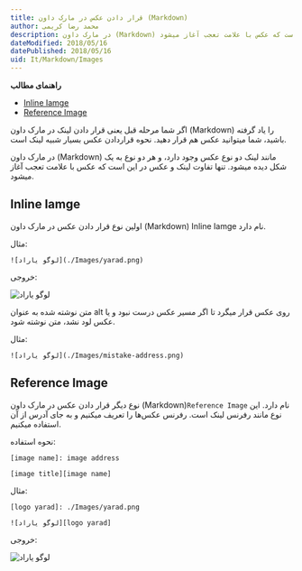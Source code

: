 ```yaml
---
title: قرار دادن عکس در مارک داون (Markdown)  
author: محمد رضا کریمی  
description: در مارک داون (Markdown) مانند لینک دو نوع عکس وجود دارد، و هر دو نوع به یک شکل دیده میشود. تنها تفاوت لینک و عکس در این است که عکس با علامت تعجب آغاز میشود.
dateModified: 2018/05/16  
datePublished: 2018/05/16  
uid: It/Markdown/Images  
---
```

**راهنمای مطالب**

- [Inline Iamge](#inline-iamge)
- [Reference Image](#reference-image)

اگر شما مرحله قبل یعنی قرار دادن لینک در مارک داون (Markdown) را یاد گرفته باشید، شما میتوانید عکس هم قرار دهید. نحوه قراردادن عکس بسیار شبیه لینک است.

در مارک داون (Markdown) مانند لینک دو نوع عکس وجود دارد، و هر دو نوع به یک شکل دیده میشود. تنها تفاوت لینک و عکس در این است که عکس با علامت تعجب آغاز میشود.

## Inline Iamge

اولین نوع قرار دادن عکس در مارک داون (Markdown) Inline Iamge نام دارد.

مثال:
```
![لوگو یاراد](./Images/yarad.png)
```

خروجی:

![لوگو یاراد](./Images/yarad.png)

متن نوشته شده به عنوان alt روی عکس قرار میگرد تا اگر مسیر عکس درست نبود و یا عکس لود نشد، متن نوشته شود.

مثال:
```
![لوگو یاراد](./Images/mistake-address.png)
```
## Reference Image

نوع دیگر قرار دادن عکس در مارک داون (Markdown)`Reference Image` نام دارد. این نوع مانند رفرنس لینک است. رفرنس عکس‌ها را تعریف میکنیم و به جای آدرس از آن استفاده میکنیم.

نحوه استفاده:
```
[image name]: image address

[image title][image name]
```

مثال:
```
[logo yarad]: ./Images/yarad.png

![لوگو یاراد][logo yarad]
```

خروجی:

[logo yarad]: ./Images/yarad.png

![لوگو یاراد][logo yarad]


[Inline Iamge]: #inline-iamge
[Reference Image]: #reference-image
